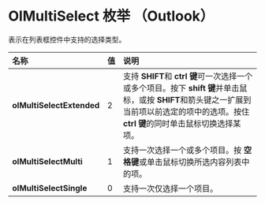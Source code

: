 
# OlMultiSelect 枚举 （Outlook）

表示在列表框控件中支持的选择类型。



|**名称**|**值**|**说明**|
|:-----|:-----|:-----|
|**olMultiSelectExtended**|2|支持 **SHIFT**和 **ctrl 键**可一次选择一个或多个项目。按下 **shift 键**并单击鼠标，或按 **SHIFT**和箭头键之一扩展到当前项以前选定的项中的选项。按住 **ctrl 键**的同时单击鼠标切换选择某项。|
|**olMultiSelectMulti**|1|支持一次选择一个或多个项目。按 **空格键**或单击鼠标切换所选内容列表中的项。|
|**olMultiSelectSingle**|0|支持一次仅选择一个项目。|
